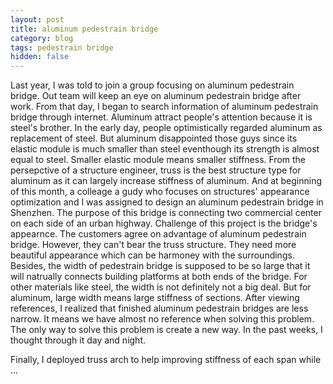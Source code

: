 ```yaml
---
layout: post
title: aluminum pedestrain bridge
category: blog
tags: pedestrain bridge
hidden: false
---
```


Last year, I was told to join a group focusing on aluminum pedestrain bridge. Out team will keep an eye on aluminum pedestrain bridge after work. From that day, I began to search information of aluminum pedestrain bridge through internet. Aluminum attract people's attention because it is steel's brother. In the early day, people optimistically regarded aluminum as replacement of steel. But aluminum disappointed those guys since its elastic module is much smaller than steel eventhough its strength is almost equal to steel. Smaller elastic module means smaller stiffness. From the persepctive of a structure engineer, truss is the best structure type for aluminum as it can largely increase stiffness of aluminum. And at beginning of this month, a colleage a gudy who focuses on structures' appearance optimization and I was assigned to design an aluminum pedestrain bridge in Shenzhen. The purpose of this bridge is connecting two commercial center on each side of an urban highway. Challenge of this project is the bridge's appearnce. The customers agree on advantage of aluminum pedestrain bridge. However, they can't bear the truss structure. They need more beautiful appearance which can be harmoney with the surroundings. Besides, the width of pedestrain bridge is supposed to be so large that it will natrually connects building platforms at both ends of the bridge. For other materials like steel, the width is not definitely not a big deal. But for aluminum, large width means large stiffness of sections. After viewing references, I realized that finished aluminum pedestrain bridges are less narrow. It means we have almost no reference when solving this problem. The only way to solve this problem is create a new way.  In the past weeks, I thought through it day and night. 

Finally, I deployed truss arch to help improving stiffness of each span while ...